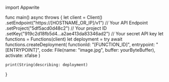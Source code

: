 import Appwrite

func main() async throws {
    let client = Client()
      .setEndpoint("https://[HOSTNAME_OR_IP]/v1") // Your API Endpoint
      .setProject("5df5acd0d48c2") // Your project ID
      .setKey("919c2d18fb5d4...a2ae413da83346ad2") // Your secret API key
    let functions = Functions(client)
    let deployment = try await functions.createDeployment(
        functionId: "[FUNCTION_ID]",
        entrypoint: "[ENTRYPOINT]",
        code: File(name: "image.jpg", buffer: yourByteBuffer),
        activate: xfalse
    )

    print(String(describing: deployment)
}

